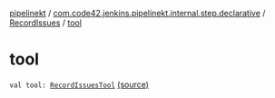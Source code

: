 [pipelinekt](../../index.md) / [com.code42.jenkins.pipelinekt.internal.step.declarative](../index.md) / [RecordIssues](index.md) / [tool](./tool.md)

# tool

`val tool: `[`RecordIssuesTool`](../../com.code42.jenkins.pipelinekt.core.issues/-record-issues-tool/index.md) [(source)](https://github.com/code42/pipelinekt/tree/master/internal/src/main/kotlin/com/code42/jenkins/pipelinekt/internal/step/declarative/RecordIssues.kt#L10)